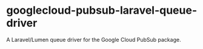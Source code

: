 # googlecloud-pubsub-laravel-queue-driver
A Laravel/Lumen queue driver for the Google Cloud PubSub package.
